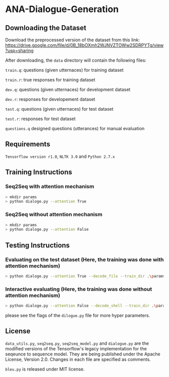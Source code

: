 # ANA-Dialogue-Generation

## Downloading the Dataset
Download the preprocessed version of the dataset from this link:
https://drive.google.com/file/d/0B_18bOXmh2WJNVZTOWw2SDRPYTg/view?usp=sharing

After downloading, the `data` directory will contain the following files:

`train.q`: questions (given utternaces) for training dataset

`train.r`: true responses for training dataset

`dev.q`: questions (given utternaces) for development dataset

`dev.r`: responses for developement dataset

`test.q`: questions (given utternaces) for test dataset

`test.r`: responses for test dataset

`questions.q` designed questions (utterances) for manual evaluation

## Requirements
``Tensorflow version r1.0``, ``NLTK 3.0`` and ``Python 2.7.x``

## Training Instructions
### Seq2Seq with attention mechanism
```sh
> mkdir params
> python dialoge.py --attention True
```
### Seq2Seq without attention mechanism
```sh
> mkdir params
> python dialoge.py --attention False
```
## Testing Instructions
### Evaluating on the test dataset (Here, the training was done with attention mechanism)
```sh
> python dialoge.py --attention True --decode_file --train_dir .\params\
```
### Interactive evaluating (Here, the training was done without attention mechanism)
```sh
> python dialoge.py --attention False --decode_shell --train_dir .\params\
```

please see the flags of the `dilogue.py` file for more hyper parameters.

## License
`data_utils.py`, `seq2seq.py`, `seq2seq_model.py` and `dialogue.py` are the modified versions of the Tensorflow's legacy implementation for the seqeunce to sequence model. They are being published under the Apache License, Version 2.0. Changes in each file are specified as comments.

`bleu.py` is released under MIT license.
